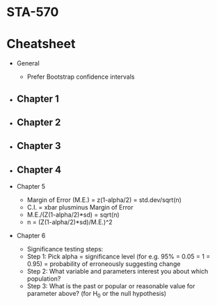 # STA-570

# Cheatsheet
- General
  - Prefer Bootstrap confidence intervals

- Chapter 1
  - 

- Chapter 2
  -
  
- Chapter 3
  -
   
- Chapter 4
  -

- Chapter 5
  - Margin of Error (M.E.) = z(1-alpha/2) = std\.dev/sqrt(n)
  - C.I. = xbar plusminus Margin of Error
  - M.E./(Z(1-alpha/2)\*sd) = sqrt(n)
  - n = (Z(1-alpha/2)\*sd)/M.E.)^2

- Chapter 6
  - Significance testing steps:
  - Step 1: Pick alpha = significance level (for e.g. 95% = 0.05 = 1 = 0.95) = probability of erroneously suggesting change
  - Step 2: What variable and parameters interest you about which population?
  - Step 3: What is the past or popular or reasonable value for parameter above? (for H<sub>0</sub> or the null hypothesis)
